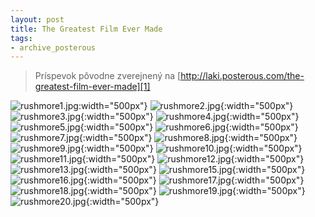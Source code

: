 ```yaml
---
layout: post
title: The Greatest Film Ever Made
tags:
- archive_posterous
---
```

> Príspevok pôvodne zverejnený na [http://laki.posterous.com/the-greatest-film-ever-made][1]

![rushmore1.jpg][pic1]:width="500px"}
![rushmore2.jpg][pic2]{:width="500px"}
![rushmore3.jpg][pic3]{:width="500px"}
![rushmore4.jpg][pic4]{:width="500px"}
![rushmore5.jpg][pic5]{:width="500px"}
![rushmore6.jpg][pic6]{:width="500px"}
![rushmore7.jpg][pic7]{:width="500px"}
![rushmore8.jpg][pic8]{:width="500px"}
![rushmore9.jpg][pic9]{:width="500px"}
![rushmore10.jpg][pic10]{:width="500px"}
![rushmore11.jpg][pic11]{:width="500px"}
![rushmore12.jpg][pic12]{:width="500px"}
![rushmore13.jpg][pic13]{:width="500px"}
![rushmore15.jpg][pic14]{:width="500px"}
![rushmore16.jpg][pic15]{:width="500px"}
![rushmore17.jpg][pic16]{:width="500px"}
![rushmore18.jpg][pic17]{:width="500px"}
![rushmore19.jpg][pic18]{:width="500px"}
![rushmore20.jpg][pic19]{:width="500px"}

[1]: http://laki.posterous.com/the-greatest-film-ever-made
[pic1]: /media/2009/rushmore1.jpg
[pic2]: /media/2009/rushmore2.jpg
[pic3]: /media/2009/rushmore3.jpg
[pic4]: /media/2009/rushmore4.jpg
[pic5]: /media/2009/rushmore5.jpg
[pic6]: /media/2009/rushmore6.jpg
[pic7]: /media/2009/rushmore7.jpg
[pic8]: /media/2009/rushmore8.jpg
[pic9]: /media/2009/rushmore9.jpg
[pic10]: /media/2009/rushmore10.jpg
[pic11]: /media/2009/rushmore11.jpg
[pic12]: /media/2009/rushmore12.jpg
[pic13]: /media/2009/rushmore13.jpg
[pic14]: /media/2009/rushmore15.jpg
[pic15]: /media/2009/rushmore16.jpg
[pic16]: /media/2009/rushmore17.jpg
[pic17]: /media/2009/rushmore18.jpg
[pic18]: /media/2009/rushmore19.jpg
[pic19]: /media/2009/rushmore20.jpg